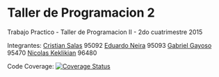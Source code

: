 # Taller de Programacion 2

Trabajo Practico - Taller de Programacion II - 2do cuatrimestre 2015

Integrantes:
[Cristian Salas](https://github.com/Crisguss22) 95092
[Eduardo Neira](https://github.com/eduardoneira) 95093
[Gabriel Gayoso](https://github.com/gayoso) 95470
[Nicolas Keklikian](https://github.com/nkeklikian) 96480

Code Coverage:
[![Coverage Status](https://coveralls.io/repos/eduardoneira/Macho-Drive/badge.svg?branch=master&service=github)](https://coveralls.io/github/eduardoneira/Macho-Drive?branch=master)
